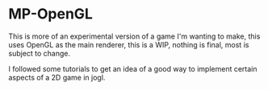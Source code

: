 # MP-OpenGL
This is more of an experimental version of a game I'm wanting to make, this uses OpenGL as the main renderer, this is a WIP, nothing is final, most is subject to change.

I followed some tutorials to get an idea of a good way to implement certain aspects of a 2D game in jogl.
